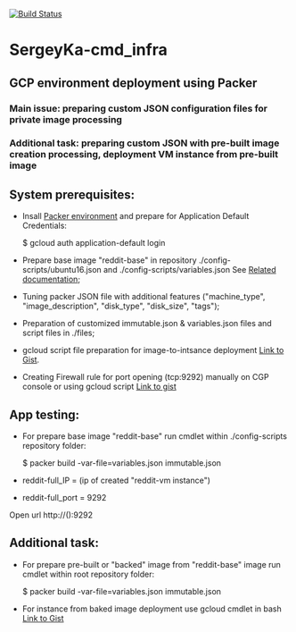 [![Build Status](https://travis-ci.com/Otus-DevOps-2019-08/SergeyKa-cmd_infra.svg?branch=master)](https://travis-ci.com/Otus-DevOps-2019-08/SergeyKa-cmd_infra)
# SergeyKa-cmd_infra
## GCP environment deployment using Packer
### Main issue: preparing custom JSON configuration files for private image processing
### Additional task: preparing custom JSON with pre-built image creation processing, deployment VM instance from pre-built image

## System prerequisites:
  + Insall [Packer environment](https://www.packer.io/downloads.html) and prepare for Application Default Credentials:
  
      $ gcloud auth application-default login
  + Prepare base image "reddit-base" in repository ./config-scripts/ubuntu16.json and ./config-scripts/variables.json See [Related documentation](https://www.packer.io/docs/builders/googlecompute.html);
  + Tuning packer JSON file with additional features ("machine_type", "image_description", "disk_type", "disk_size", "tags");
  + Preparation of customized immutable.json & variables.json files and script files in ./files;
  + gcloud script file preparation for image-to-intsance deployment [Link to Gist](https://gist.github.com/SergeyKa-cmd/b24ae20b275bfb8e49da426bebceb621).
  + Creating Firewall rule for port opening (tcp:9292) manually on CGP console or using gcloud script [Link to gist](https://gist.githubusercontent.com/SergeyKa-cmd/c9782954abe6ba4e076bc32f87285537/raw/f7980a965be6998f310cfd3800a4bc62072dd0e6/gcp_firewall_tcp9292.sh)
  
  ## App testing:
  + For prepare base image "reddit-base" run cmdlet within ./config-scripts repository folder:
  
      $ packer build -var-file=variables.json immutable.json
  + reddit-full_IP = (ip of created "reddit-vm instance")
  + reddit-full_port = 9292
  
  Open url http://(<vm instance IP>):9292
  
  ## Additional task:
  + For prepare pre-built or "backed" image from "reddit-base" image run cmdlet within root repository folder:
  
      $ packer build -var-file=variables.json immutable.json
  + For instance from baked image deployment use gcloud cmdlet in bash [Link to Gist](https://gist.githubusercontent.com/SergeyKa-cmd/b24ae20b275bfb8e49da426bebceb621/raw/0090e03f85b60547c94c56737e10a4aef0e838a6/create-reddit-%2520vm.sh)
